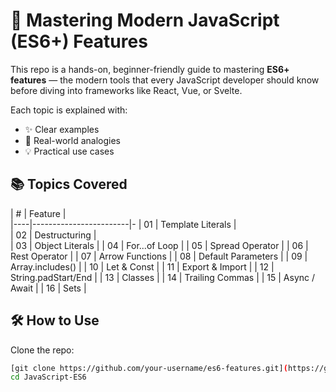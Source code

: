# 🚀 Mastering Modern JavaScript (ES6+) Features

This repo is a hands-on, beginner-friendly guide to mastering **ES6+ features** — the modern tools that every JavaScript developer should know before diving into frameworks like React, Vue, or Svelte.

Each topic is explained with:
- ✨ Clear examples
- 🧠 Real-world analogies
- 💡 Practical use cases

## 📚 Topics Covered

| #  | Feature                |                   
|----|------------------------|-
| 01 | Template Literals      |  
| 02 | Destructuring          |     
| 03 | Object Literals        | 
| 04 | For...of Loop          | 
| 05 | Spread Operator        | 
| 06 | Rest Operator          | 
| 07 | Arrow Functions        | 
| 08 | Default Parameters     | 
| 09 | Array.includes()       | 
| 10 | Let & Const            | 
| 11 | Export & Import        | 
| 12 | String.padStart/End    | 
| 13 | Classes                | 
| 14 | Trailing Commas        | 
| 15 | Async / Await          | 
| 16 | Sets                   | 

## 🛠 How to Use

Clone the repo:

```bash
[git clone https://github.com/your-username/es6-features.git](https://github.com/llyas36/JavaScript-ES6.git)
cd JavaScript-ES6
